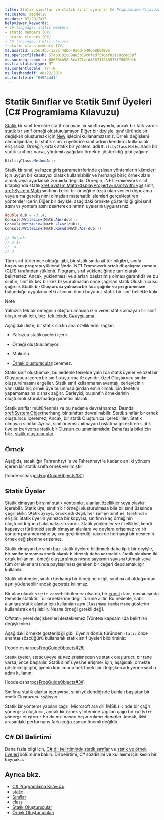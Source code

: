 ```yaml
---
title: Statik sınıflar ve statik sınıf üyeleri- C# Programlama Kılavuzu
ms.custom: seodec18
ms.date: 07/20/2015
helpviewer_keywords:
- C# language, static members
- static members [C#]
- static classes [C#]
- C# language, static classes
- static class members [C#]
ms.assetid: 235614b5-1371-4dbd-9abd-b406a8b0298b
ms.openlocfilehash: 57ab0282c88a85b59c8fed7506ef811c8cced58f
ms.sourcegitcommit: 68653db98c5ea7744fd438710248935f70020dfb
ms.translationtype: MT
ms.contentlocale: tr-TR
ms.lasthandoff: 08/22/2019
ms.locfileid: "69924441"
---
```

# <a name="static-classes-and-static-class-members-c-programming-guide"></a>Statik Sınıflar ve Statik Sınıf Üyeleri (C# Programlama Kılavuzu)

[Statik](../../language-reference/keywords/static.md) bir sınıf temelde statik olmayan bir sınıfla aynıdır, ancak bir fark vardır: statik bir sınıf örneği oluşturulamıyor. Diğer bir deyişle, sınıf türünde bir değişken oluşturmak için [New](../../language-reference/operators/new-operator.md) işlecini kullanamazsınız. Örnek değişkeni olmadığından, bir statik sınıfın üyelerine sınıf adının kendisini kullanarak erişirsiniz. Örneğin, ortak statik bir yöntemi adlı `UtilityClass` `MethodA`adlı bir statik sınıfınız varsa, yöntemi aşağıdaki örnekte gösterildiği gibi çağırın:  
  
```csharp  
UtilityClass.MethodA();  
```  
  
 Statik bir sınıf, yalnızca giriş parametrelerinde çalışan yöntemlerin kümeleri için uygun bir kapsayıcı olarak kullanılabilir ve herhangi bir iç örnek alanı almak veya ayarlamak zorunda değildir. Örneğin, .NET Framework sınıf kitaplığında statik <xref:System.Math?displayProperty=nameWithType> sınıf, <xref:System.Math> sınıfının belirli bir örneğine özgü olan verileri depolama veya alma gereksinimi olmadan matematik işlemleri gerçekleştiren yöntemler içerir. Diğer bir deyişle, aşağıdaki örnekte gösterildiği gibi sınıf adını ve yöntem adını belirterek sınıfının üyelerini uygularsınız.  
  
```csharp  
double dub = -3.14;  
Console.WriteLine(Math.Abs(dub));  
Console.WriteLine(Math.Floor(dub));  
Console.WriteLine(Math.Round(Math.Abs(dub)));  
  
// Output:  
// 3.14  
// -4  
// 3  
```  
  
 Tüm sınıf türlerinde olduğu gibi, bir statik sınıfa ait tür bilgileri, sınıfa başvuran program yüklendiğinde .NET Framework ortak dil çalışma zamanı (CLR) tarafından yüklenir. Program, sınıf yüklendiğinde tam olarak belirtemez. Ancak, yüklenmesi ve alanları başlatılmış olması garantidir ve bu sınıfın, sınıf ilk kez bir kez başvurulmadan önce çağrılan statik Oluşturucusu çağırılır. Statik bir Oluşturucu yalnızca bir kez çağrılır ve programınızın bulunduğu uygulama etki alanının ömrü boyunca statik bir sınıf bellekte kalır.  
  
> [!NOTE]
> Yalnızca tek bir örneğinin oluşturulmasına izin veren statik olmayan bir sınıf oluşturmak için, bkz. [tek Içinde C#uygulama ](https://docs.microsoft.com/previous-versions/msp-n-p/ff650316%28v=pandp.10%29).  
  
 Aşağıdaki liste, bir statik sınıfın ana özelliklerini sağlar:  
  
- Yalnızca statik üyeleri içerir.  
  
- Örneği oluşturulamıyor.  
  
- Mühürlü.  
  
- [Örnek oluşturucular](./instance-constructors.md)içeremez.  
  
 Statik sınıf oluşturmak, bu nedenle temelde yalnızca statik üyeler ve özel bir Oluşturucu içeren bir sınıf oluşturma ile aynıdır. Özel Oluşturucu sınıfın oluşturulmasını engeller. Statik sınıf kullanmanın avantajı, derleyicinin yanlışlıkla hiç örnek üye bulunmadığından emin olmak için denetim yapamamasına olanak sağlar. Derleyici, bu sınıfın örneklerinin oluşturuoluşturulamadığı garantisi alacak.  
  
 Statik sınıflar mühürlenmiş ve bu nedenle devralınamaz. Dışında <xref:System.Object>herhangi bir sınıftan devralınabilir. Statik sınıflar bir örnek oluşturucu içeremez; Ancak, bir statik Oluşturucu içerebilirler. Statik olmayan sınıflar Ayrıca, sınıf önemsiz olmayan başlatma gerektiren statik üyeler içeriyorsa statik bir Oluşturucu tanımlamalıdır. Daha fazla bilgi için bkz. [statik oluşturucular](./static-constructors.md).  
  
## <a name="example"></a>Örnek  
 Aşağıda, sıcaklığın Fahrenhayt 'e ve Fahrenhayt 'e kadar olan iki yöntem içeren bir statik sınıfa örnek verilmiştir:  
  
 [!code-csharp[csProgGuideObjects#31](~/samples/snippets/csharp/VS_Snippets_VBCSharp/csProgGuideObjects/CS/Objects.cs#31)]  
  
## <a name="static-members"></a>Statik Üyeler  
 Statik olmayan bir sınıf statik yöntemler, alanlar, özellikler veya olaylar içerebilir. Statik üye, sınıfın bir örneği oluşturulmasa bile bir sınıf üzerinde çağrılabilir. Statik üyeye, örnek adı değil, her zaman sınıf adı tarafından erişilir. Statik üyenin yalnızca bir kopyası, sınıfının kaç örneğinin oluşturulduğuna bakılmaksızın vardır. Statik yöntemler ve özellikler, kendi kapsayıcı türündeki statik olmayan alanlara ve olaylara erişemez ve bir yöntem parametresine açıkça geçirilmediği takdirde herhangi bir nesnenin örnek değişkenine erişemez.  
  
 Statik olmayan bir sınıfı bazı statik üyelere bildirmek daha tipik bir deyişle, bir sınıfın tamamını statik olarak bildirmek daha normaldir. Statik alanların iki ortak kullanımı, örneği oluşturulmuş nesne sayısının sayısını tutmak veya tüm örnekler arasında paylaşılması gereken bir değeri depolamak için kullanılır.  
  
 Statik yöntemler, sınıfın herhangi bir örneğine değil, sınıfına ait olduğundan aşırı yüklenebilir ancak geçersiz kılınmaz.  
  
 Bir alan olarak `static const`bildirilemez olsa da, bir [const](../../language-reference/keywords/const.md) alanı, davranışında temelde statiktir. Tür örneklerine değil, türüne aittir. Bu nedenle, sabit alanlara statik alanlar için kullanılan aynı `ClassName.MemberName` gösterim kullanılarak erişilebilir. Nesne örneği gerekli değil.  
  
 C#statik yerel değişkenleri desteklemez (Yöntem kapsamında belirtilen değişkenler).  
  
 Aşağıdaki örnekte gösterildiği gibi, üyenin dönüş türünden `static` önce anahtar sözcüğünü kullanarak statik sınıf üyeleri bildirirsiniz:  
  
 [!code-csharp[csProgGuideObjects#29](~/samples/snippets/csharp/VS_Snippets_VBCSharp/csProgGuideObjects/CS/Objects.cs#29)]  
  
 Statik üyeler, statik üyeye ilk kez erişilmeden ve statik oluşturucu bir tane varsa, önce başlatılır. Statik sınıf üyesine erişmek için, aşağıdaki örnekte gösterildiği gibi, üyenin konumunu belirtmek için değişken adı yerine sınıfın adını kullanın:  
  
 [!code-csharp[csProgGuideObjects#30](~/samples/snippets/csharp/VS_Snippets_VBCSharp/csProgGuideObjects/CS/Objects.cs#30)]  
  
 Sınıfınız statik alanlar içeriyorsa, sınıfı yüklendiğinde bunları başlatan bir statik Oluşturucu sağlayın.  
  
 Statik bir yönteme yapılan çağrı, Microsoft ara dili (MSIL) içinde bir çağrı yönergesi oluşturur, ancak bir örnek yöntemine yapılan çağrı bir `callvirt` yönerge oluşturur, bu da null nesne başvurularını denetler. Ancak, ikisi arasındaki performans farkı çoğu zaman önemli değildir.  
  
## <a name="c-language-specification"></a>C# Dil Belirtimi  

Daha fazla bilgi için, [ C# dil belirtiminde](../../language-reference/language-specification/index.md) [statik sınıflar](~/_csharplang/spec/classes.md#static-classes) ve [statik ve örnek üyeleri](~/_csharplang/spec/classes.md#static-and-instance-members) bölümüne bakın. Dil belirtimi, C# sözdizimi ve kullanımı için kesin bir kaynaktır.
  
## <a name="see-also"></a>Ayrıca bkz.

- [C# Programlama Kılavuzu](../index.md)
- [static](../../language-reference/keywords/static.md)
- [Sınıflar](./classes.md)
- [class](../../language-reference/keywords/class.md)
- [Statik Oluşturucular](./static-constructors.md)
- [Örnek Oluşturucuları](./instance-constructors.md)
